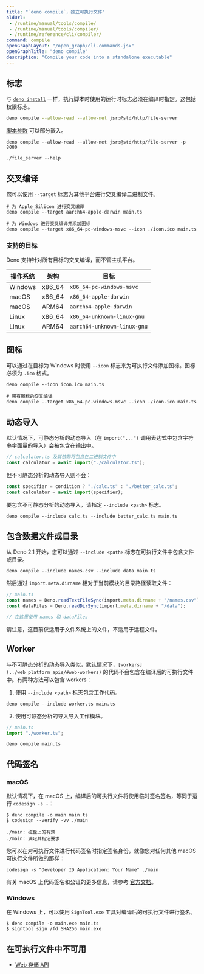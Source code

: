 ```yaml
---
title: "`deno compile`，独立可执行文件"
oldUrl:
 - /runtime/manual/tools/compile/
 - /runtime/manual/tools/compiler/
 - /runtime/reference/cli/compiler/
command: compile
openGraphLayout: "/open_graph/cli-commands.jsx"
openGraphTitle: "deno compile"
description: "Compile your code into a standalone executable"
---
```


## 标志

与 [`deno install`](/runtime/reference/cli/install/) 一样，执行脚本时使用的运行时标志必须在编译时指定。这包括权限标志。

```sh
deno compile --allow-read --allow-net jsr:@std/http/file-server
```

[脚本参数](/runtime/getting_started/command_line_interface/#passing-script-arguments) 可以部分嵌入。

```console
deno compile --allow-read --allow-net jsr:@std/http/file-server -p 8080

./file_server --help
```

## 交叉编译

您可以使用 `--target` 标志为其他平台进行交叉编译二进制文件。

```
# 为 Apple Silicon 进行交叉编译
deno compile --target aarch64-apple-darwin main.ts

# 为 Windows 进行交叉编译并添加图标
deno compile --target x86_64-pc-windows-msvc --icon ./icon.ico main.ts
```

### 支持的目标

Deno 支持针对所有目标的交叉编译，而不管主机平台。

| 操作系统 | 架构      | 目标                          |
| -------- | --------- | ----------------------------- |
| Windows  | x86_64    | `x86_64-pc-windows-msvc`      |
| macOS    | x86_64    | `x86_64-apple-darwin`         |
| macOS    | ARM64     | `aarch64-apple-darwin`        |
| Linux    | x86_64    | `x86_64-unknown-linux-gnu`    |
| Linux    | ARM64     | `aarch64-unknown-linux-gnu`   |

## 图标

可以通过在目标为 Windows 时使用 `--icon` 标志来为可执行文件添加图标。图标必须为 `.ico` 格式。

```
deno compile --icon icon.ico main.ts

# 带有图标的交叉编译
deno compile --target x86_64-pc-windows-msvc --icon ./icon.ico main.ts
```

## 动态导入

默认情况下，可静态分析的动态导入（在 `import("...")` 调用表达式中包含字符串字面量的导入）会被包含在输出中。

```ts
// calculator.ts 及其依赖将包含在二进制文件中
const calculator = await import("./calculator.ts");
```

但不可静态分析的动态导入则不会：

```ts
const specifier = condition ? "./calc.ts" : "./better_calc.ts";
const calculator = await import(specifier);
```

要包含不可静态分析的动态导入，请指定 `--include <path>` 标志。

```shell
deno compile --include calc.ts --include better_calc.ts main.ts
```

## 包含数据文件或目录

从 Deno 2.1 开始，您可以通过 `--include <path>` 标志在可执行文件中包含文件或目录。

```shell
deno compile --include names.csv --include data main.ts
```

然后通过 `import.meta.dirname` 相对于当前模块的目录路径读取文件：

```ts
// main.ts
const names = Deno.readTextFileSync(import.meta.dirname + "/names.csv");
const dataFiles = Deno.readDirSync(import.meta.dirname + "/data");

// 在这里使用 names 和 dataFiles
```

请注意，这目前仅适用于文件系统上的文件，不适用于远程文件。

## Worker

与不可静态分析的动态导入类似，默认情况下，`[workers](../web_platform_apis/#web-workers)` 的代码不会包含在编译后的可执行文件中。有两种方法可以包含 workers：

1. 使用 `--include <path>` 标志包含工作代码。

```shell
deno compile --include worker.ts main.ts
```

2. 使用可静态分析的导入导入工作模块。

```ts
// main.ts
import "./worker.ts";
```

```shell
deno compile main.ts
```

## 代码签名

### macOS

默认情况下，在 macOS 上，编译后的可执行文件将使用临时签名签名，等同于运行 `codesign -s -`：

```shell
$ deno compile -o main main.ts
$ codesign --verify -vv ./main

./main: 磁盘上的有效
./main: 满足其指定要求
```

您可以在对可执行文件进行代码签名时指定签名身份，就像您对任何其他 macOS 可执行文件所做的那样：

```shell
codesign -s "Developer ID Application: Your Name" ./main
```

有关 macOS 上代码签名和公证的更多信息，请参考 [官方文档](https://developer.apple.com/documentation/security/notarizing-macos-software-before-distribution)。

### Windows

在 Windows 上，可以使用 `SignTool.exe` 工具对编译后的可执行文件进行签名。

```shell
$ deno compile -o main.exe main.ts
$ signtool sign /fd SHA256 main.exe
```

## 在可执行文件中不可用

- [Web 存储 API](/runtime/reference/web_platform_apis/#web-storage)